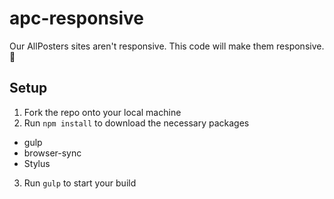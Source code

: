# apc-responsive
Our AllPosters sites aren't responsive. This code will make them responsive. :tada:

## Setup
1. Fork the repo onto your local machine
2. Run `npm install` to download the necessary packages
  * gulp
  * browser-sync
  * Stylus
3. Run `gulp` to start your build
